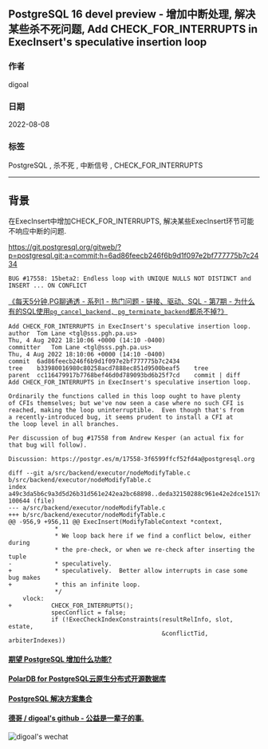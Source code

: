 ## PostgreSQL 16 devel preview - 增加中断处理, 解决某些杀不死问题, Add CHECK_FOR_INTERRUPTS in ExecInsert's speculative insertion loop  
        
### 作者        
digoal        
        
### 日期        
2022-08-08       
        
### 标签        
PostgreSQL , 杀不死 , 中断信号 , CHECK_FOR_INTERRUPTS  
        
----        
        
## 背景       
在ExecInsert中增加CHECK_FOR_INTERRUPTS, 解决某些ExecInsert环节可能不响应中断的问题.   
  
https://git.postgresql.org/gitweb/?p=postgresql.git;a=commit;h=6ad86feecb246f6b9d1f097e2bf777775b7c2434  
  
```BUG #17558: 15beta2: Endless loop with UNIQUE NULLS NOT DISTINCT and INSERT ... ON CONFLICT```  
    
[《每天5分钟,PG聊通透 - 系列1 - 热门问题 - 链接、驱动、SQL - 第7期 - 为什么有的SQL使用`pg_cancel_backend, pg_terminate_backend`都杀不掉?》](../202112/20211220_07.md)    
    
```  
Add CHECK_FOR_INTERRUPTS in ExecInsert's speculative insertion loop.  
author	Tom Lane <tgl@sss.pgh.pa.us>	  
Thu, 4 Aug 2022 18:10:06 +0000 (14:10 -0400)  
committer	Tom Lane <tgl@sss.pgh.pa.us>	  
Thu, 4 Aug 2022 18:10:06 +0000 (14:10 -0400)  
commit	6ad86feecb246f6b9d1f097e2bf777775b7c2434  
tree	b33980016980c80258acd7888ec851d9500beaf5	tree  
parent	cc116479917b7768bef46d0d789093bd6b25f7cd	commit | diff  
Add CHECK_FOR_INTERRUPTS in ExecInsert's speculative insertion loop.  
  
Ordinarily the functions called in this loop ought to have plenty  
of CFIs themselves; but we've now seen a case where no such CFI is  
reached, making the loop uninterruptible.  Even though that's from  
a recently-introduced bug, it seems prudent to install a CFI at  
the loop level in all branches.  
  
Per discussion of bug #17558 from Andrew Kesper (an actual fix for  
that bug will follow).  
  
Discussion: https://postgr.es/m/17558-3f6599ffcf52fd4a@postgresql.org  
```  
  
```  
diff --git a/src/backend/executor/nodeModifyTable.c b/src/backend/executor/nodeModifyTable.c  
index a49c3da5b6c9a3d5d26b31d561e242ea2bc68898..deda32150288c961e42e2dce1517d83dade7dcfa 100644 (file)  
--- a/src/backend/executor/nodeModifyTable.c  
+++ b/src/backend/executor/nodeModifyTable.c  
@@ -956,9 +956,11 @@ ExecInsert(ModifyTableContext *context,  
             *  
             * We loop back here if we find a conflict below, either during  
             * the pre-check, or when we re-check after inserting the tuple  
-            * speculatively.  
+            * speculatively.  Better allow interrupts in case some bug makes  
+            * this an infinite loop.  
             */  
    vlock:  
+           CHECK_FOR_INTERRUPTS();  
            specConflict = false;  
            if (!ExecCheckIndexConstraints(resultRelInfo, slot, estate,  
                                           &conflictTid, arbiterIndexes))  
```  
      
  
#### [期望 PostgreSQL 增加什么功能?](https://github.com/digoal/blog/issues/76 "269ac3d1c492e938c0191101c7238216")
  
  
#### [PolarDB for PostgreSQL云原生分布式开源数据库](https://github.com/ApsaraDB/PolarDB-for-PostgreSQL "57258f76c37864c6e6d23383d05714ea")
  
  
#### [PostgreSQL 解决方案集合](https://yq.aliyun.com/topic/118 "40cff096e9ed7122c512b35d8561d9c8")
  
  
#### [德哥 / digoal's github - 公益是一辈子的事.](https://github.com/digoal/blog/blob/master/README.md "22709685feb7cab07d30f30387f0a9ae")
  
  
![digoal's wechat](../pic/digoal_weixin.jpg "f7ad92eeba24523fd47a6e1a0e691b59")
  
